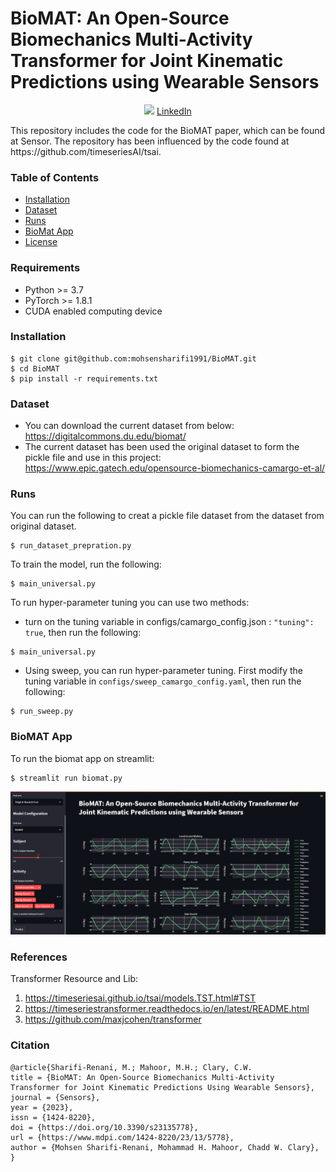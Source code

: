 # BioMAT: An Open-Source Biomechanics Multi-Activity Transformer for Joint Kinematic Predictions using Wearable Sensors
<p align="center">
          <a href= "https://twitter.com/intent/tweet?text=BioMAT: An Open-Source Biomechanics Multi-Activity Transformer for Joint Kinematic Predictions using Wearable Sensors.&url=https://github.com/MohsenSharifi1991/BioMAT">
        <img src="https://img.shields.io/twitter/url/https/shields.io.svg?style=social" /></a>
          <a target="_blank" href="https://www.linkedin.com/shareArticle?mini=true&url=https://github.com/MohsenSharifi1991/BioMAT&title=BioMAT: An Open-Source Biomechanics Multi-Activity Transformer for Joint Kinematic Predictions using Wearable Sensors&summary=This repository includes the code for the BioMAT paper&source=https://github.com/MohsenSharifi1991/BioMAT">LinkedIn</a>
</p>
This repository includes the code for the BioMAT paper, which can be found at Sensor. The repository has been influenced by the code found at https://github.com/timeseriesAI/tsai.

### Table of Contents
- [Installation](#installation)
- [Dataset](#dataset)
- [Runs](#runs)
- [BioMat App](#BioMat_App)
- [License](###license)

### Requirements
- Python >= 3.7
- PyTorch >= 1.8.1
- CUDA enabled computing device

### Installation
```
$ git clone git@github.com:mohsensharifi1991/BioMAT.git
$ cd BioMAT
$ pip install -r requirements.txt
```

### Dataset 
- You can download the current dataset from below:
https://digitalcommons.du.edu/biomat/
- The current dataset has been used the original dataset to form the pickle file and use in this project:
https://www.epic.gatech.edu/opensource-biomechanics-camargo-et-al/

### Runs
You can run the following to creat a pickle file dataset from the dataset from original dataset.
```
$ run_dataset_prepration.py
```
To train the model, run the following:
```
$ main_universal.py
```
To run hyper-parameter tuning you can use two methods:
- turn on the tuning variable in configs/camargo_config.json : `"tuning": true`, then run the following:
```
$ main_universal.py
```
- Using sweep, you can run hyper-parameter tuning. First modify the tuning variable in `configs/sweep_camargo_config.yaml`, then run the following:
```
$ run_sweep.py
```
### BioMAT App
To run the biomat app on streamlit:
```
$ streamlit run biomat.py
```

[![Watch the video](Images/BioMAT.PNG)](https://youtu.be/bKIoct3J-AM)
### References
Transformer Resource and Lib:
1. https://timeseriesai.github.io/tsai/models.TST.html#TST
2. https://timeseriestransformer.readthedocs.io/en/latest/README.html
3. https://github.com/maxjcohen/transformer


### Citation
```
@article{Sharifi-Renani, M.; Mahoor, M.H.; Clary, C.W.
title = {BioMAT: An Open-Source Biomechanics Multi-Activity Transformer for Joint Kinematic Predictions Using Wearable Sensors},
journal = {Sensors},
year = {2023},
issn = {1424-8220},
doi = {https://doi.org/10.3390/s23135778},
url = {https://www.mdpi.com/1424-8220/23/13/5778},
author = {Mohsen Sharifi-Renani, Mohammad H. Mahoor, Chadd W. Clary},
}
```